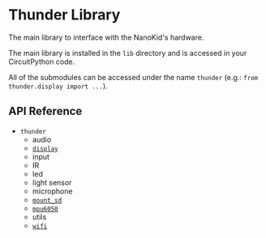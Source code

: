 # Thunder Library
The main library to interface with the NanoKid's hardware.

The main library is installed in the `lib` directory and is accessed in your CircuitPython code.

All of the submodules can be accessed under the name `thunder` (e.g.: `from thunder.display import ...`).

## API Reference
- `thunder`
  - audio
  - [`display`](./display)
  - input
  - IR
  - led
  - light sensor
  - microphone
  - [`mount_sd`](./mount_sd)
  - [`mpu6050`](./mpu6050)
  - utils
  - [`wifi`](./wifi)